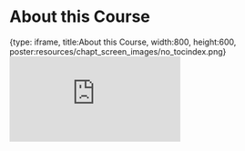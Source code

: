 # About this Course
 
{type: iframe, title:About this Course, width:800, height:600, poster:resources/chapt_screen_images/no_tocindex.png}
![](https://jhudatascience.org/Adv_Reproducibility_in_Cancer_Informatics//no_tocindex.html)
 

 
